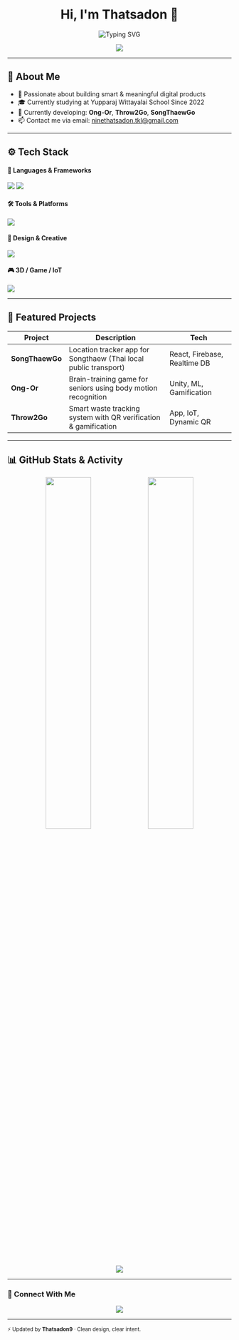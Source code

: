 <h1 align="center">Hi, I'm Thatsadon 👋</h1>

<p align="center">
  <img src="https://readme-typing-svg.demolab.com?font=Fira+Code&duration=3000&pause=1000&center=true&vCenter=true&width=440&lines=Creative+Developer;Fullstack+Designer;AI+and+UX+Enthusiast" alt="Typing SVG" />
</p>

<p align="center">
  <img src="https://github-profile-summary-cards.vercel.app/api/cards/profile-details?username=Thatsadon9&theme=github_dark" />
</p>

---

## 🧠 About Me

- 🚀 Passionate about building smart & meaningful digital products  
- 🎓 Currently studying at Yupparaj Wittayalai School Since 2022
- 🎯 Currently developing: **Ong-Or**, **Throw2Go**, **SongThaewGo**  
- 📫 Contact me via email: [ninethatsadon.tkl@gmail.com](mailto:ninethatsadon.tkl@gmail.com)

---

## ⚙️ Tech Stack

#### 🧠 Languages & Frameworks
<p>
  <img src="https://skillicons.dev/icons?i=js,ts,python,c,cs,cpp,html,css" />
  <img src="https://skillicons.dev/icons?i=react,next,tailwind,vite,bootstrap,nodejs" />
</p>

#### 🛠️ Tools & Platforms
<p>
  <img src="https://skillicons.dev/icons?i=firebase,git,github,vscode,notion,figma,replit,netlify,vercel" />
</p>

#### 🎨 Design & Creative
<p>
  <img src="https://skillicons.dev/icons?i=ps,ai,ae,pr,canva" />
</p>

#### 🎮 3D / Game / IoT
<p>
  <img src="https://skillicons.dev/icons?i=blender,unity,arduino" />
</p>


---

## 🌟 Featured Projects

| Project         | Description                                                        | Tech                          |
|-----------------|--------------------------------------------------------------------|-------------------------------|
| **SongThaewGo** | Location tracker app for Songthaew (Thai local public transport)   | React, Firebase, Realtime DB  |
| **Ong-Or**      | Brain-training game for seniors using body motion recognition      | Unity, ML, Gamification       |
| **Throw2Go**    | Smart waste tracking system with QR verification & gamification    | App, IoT, Dynamic QR          |

---

## 📊 GitHub Stats & Activity

<p align="center">
  <img src="https://github-readme-stats.vercel.app/api?username=Thatsadon9&show_icons=true&theme=radical" width="45%" />
  <img src="https://github-readme-stats.vercel.app/api/top-langs/?username=Thatsadon9&layout=compact&theme=radical" width="45%" />
</p>

<p align="center">
  <img src="https://github-readme-activity-graph.vercel.app/graph?username=Thatsadon9&theme=github-compact" />
</p>

---

### 🔗 Connect With Me

<p align="center">
  <a href="mailto:ninethatsadon.tkl@gmail.com"><img src="https://img.shields.io/badge/-Gmail-D14836?style=for-the-badge&logo=gmail&logoColor=white" /></a>
</p>

---

<sub align="center">⚡ Updated by <strong>Thatsadon9</strong> · Clean design, clear intent.</sub>
